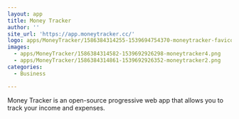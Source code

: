 ```yaml
---
layout: app
title: Money Tracker
author: ''
site_url: 'https://app.moneytracker.cc/'
logo: apps/MoneyTracker/1586384314255-1539694754370-moneytracker-favicon-192.png
images:
  - apps/MoneyTracker/1586384314582-1539692926298-moneytracker4.png
  - apps/MoneyTracker/1586384314861-1539692926352-moneytracker2.png
categories:
  - Business

---
```

Money Tracker is an open-source progressive web app that allows you to track your income and expenses. 
